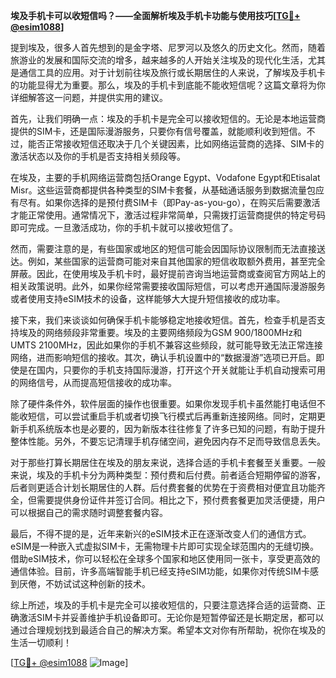 **埃及手机卡可以收短信吗？——全面解析埃及手机卡功能与使用技巧[[TG💪+ @esim1088](https://t.me/s/esim1088)]**

提到埃及，很多人首先想到的是金字塔、尼罗河以及悠久的历史文化。然而，随着旅游业的发展和国际交流的增多，越来越多的人开始关注埃及的现代化生活，尤其是通信工具的应用。对于计划前往埃及旅行或长期居住的人来说，了解埃及手机卡的功能显得尤为重要。那么，埃及的手机卡到底能不能收短信呢？这篇文章将为你详细解答这一问题，并提供实用的建议。

首先，让我们明确一点：埃及的手机卡是完全可以接收短信的。无论是本地运营商提供的SIM卡，还是国际漫游服务，只要你有信号覆盖，就能顺利收到短信。不过，能否正常接收短信还取决于几个关键因素，比如网络运营商的选择、SIM卡的激活状态以及你的手机是否支持相关频段等。

在埃及，主要的手机网络运营商包括Orange Egypt、Vodafone Egypt和Etisalat Misr。这些运营商都提供各种类型的SIM卡套餐，从基础通话服务到数据流量包应有尽有。如果你选择的是预付费SIM卡（即Pay-as-you-go），在购买后需要激活才能正常使用。通常情况下，激活过程非常简单，只需拨打运营商提供的特定号码即可完成。一旦激活成功，你的手机卡就可以接收短信了。

然而，需要注意的是，有些国家或地区的短信可能会因国际协议限制而无法直接送达。例如，某些国家的运营商可能对来自其他国家的短信收取额外费用，甚至完全屏蔽。因此，在使用埃及手机卡时，最好提前咨询当地运营商或查阅官方网站上的相关政策说明。此外，如果你经常需要接收国际短信，可以考虑开通国际漫游服务或者使用支持eSIM技术的设备，这样能够大大提升短信接收的成功率。

接下来，我们来谈谈如何确保手机卡能够稳定地接收短信。首先，检查手机是否支持埃及的网络频段非常重要。埃及的主要网络频段为GSM 900/1800MHz和UMTS 2100MHz，因此如果你的手机不兼容这些频段，就可能导致无法正常连接网络，进而影响短信的接收。其次，确认手机设置中的“数据漫游”选项已开启。即使是在国内，只要你的手机支持国际漫游，打开这个开关就能让手机自动搜索可用的网络信号，从而提高短信接收的成功率。

除了硬件条件外，软件层面的操作也很重要。如果你发现手机卡虽然能打电话但不能收短信，可以尝试重启手机或者切换飞行模式后再重新连接网络。同时，定期更新手机系统版本也是必要的，因为新版本往往修复了许多已知的问题，有助于提升整体性能。另外，不要忘记清理手机存储空间，避免因内存不足而导致信息丢失。

对于那些打算长期居住在埃及的朋友来说，选择合适的手机卡套餐至关重要。一般来说，埃及的手机卡分为两种类型：预付费和后付费。前者适合短期停留的游客，后者则更适合计划长期居住的人群。后付费套餐的优势在于资费相对便宜且功能齐全，但需要提供身份证件并签订合同。相比之下，预付费套餐更加灵活便捷，用户可以根据自己的需求随时调整套餐内容。

最后，不得不提的是，近年来新兴的eSIM技术正在逐渐改变人们的通信方式。eSIM是一种嵌入式虚拟SIM卡，无需物理卡片即可实现全球范围内的无缝切换。借助eSIM技术，你可以轻松在全球多个国家和地区使用同一张卡，享受更高效的通信体验。目前，许多高端智能手机已经支持eSIM功能，如果你对传统SIM卡感到厌倦，不妨试试这种创新的技术。

综上所述，埃及的手机卡是完全可以接收短信的，只要注意选择合适的运营商、正确激活SIM卡并妥善维护手机设备即可。无论你是短暂停留还是长期定居，都可以通过合理规划找到最适合自己的解决方案。希望本文对你有所帮助，祝你在埃及的生活一切顺利！

[[TG💪+ @esim1088](https://t.me/s/esim1088) ![Image](https://i.postimg.cc/4NQfJmqS/Snipaste-2025-05-13-00-14-12.png)]